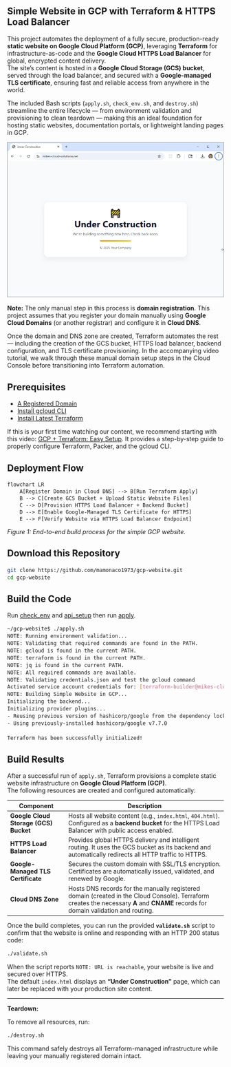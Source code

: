 ## Simple Website in GCP with Terraform & HTTPS Load Balancer

This project automates the deployment of a fully secure, production-ready **static website on Google Cloud Platform (GCP)**, leveraging **Terraform** for infrastructure-as-code and the **Google Cloud HTTPS Load Balancer** for global, encrypted content delivery.  
The site’s content is hosted in a **Google Cloud Storage (GCS) bucket**, served through the load balancer, and secured with a **Google-managed TLS certificate**, ensuring fast and reliable access from anywhere in the world.

The included Bash scripts (`apply.sh`, `check_env.sh`, and `destroy.sh`) streamline the entire lifecycle — from environment validation and provisioning to clean teardown — making this an ideal foundation for hosting static websites, documentation portals, or lightweight landing pages in GCP.

![website](website.png)

**Note:** The only manual step in this process is **domain registration**. This project assumes that you register your domain manually using **Google Cloud Domains** (or another registrar) and configure it in **Cloud DNS**. 

Once the domain and DNS zone are created, Terraform automates the rest — including the creation of the GCS bucket, HTTPS load balancer, backend configuration, and TLS certificate provisioning. In the accompanying video tutorial, we walk through these manual domain setup steps in the Cloud Console before transitioning into Terraform automation.


## Prerequisites

* [A Registered Domain](https://cloud.google.com/domains/docs/register-domain)
* [Install gcloud CLI](https://cloud.google.com/sdk/docs/install) 
* [Install Latest Terraform](https://developer.hashicorp.com/terraform/install)

If this is your first time watching our content, we recommend starting with this video: [GCP + Terraform: Easy Setup](https://youtu.be/3spJpYX4f7I). It provides a step-by-step guide to properly configure Terraform, Packer, and the gcloud CLI.

## Deployment Flow

```mermaid
flowchart LR
    A[Register Domain in Cloud DNS] --> B[Run Terraform Apply]
    B --> C[Create GCS Bucket + Upload Static Website Files]
    C --> D[Provision HTTPS Load Balancer + Backend Bucket]
    D --> E[Enable Google-Managed TLS Certificate for HTTPS]
    E --> F[Verify Website via HTTPS Load Balancer Endpoint]
```

*Figure 1: End-to-end build process for the simple GCP website.*

## Download this Repository

```bash
git clone https://github.com/mamonaco1973/gcp-website.git
cd gcp-website
```

## Build the Code

Run [check_env](check_env.sh) and [api_setup](api_setup.sh) then run [apply](apply.sh).

```bash
~/gcp-website$ ./apply.sh
NOTE: Running environment validation...
NOTE: Validating that required commands are found in the PATH.
NOTE: gcloud is found in the current PATH.
NOTE: terraform is found in the current PATH.
NOTE: jq is found in the current PATH.
NOTE: All required commands are available.
NOTE: Validating credentials.json and test the gcloud command
Activated service account credentials for: [terraform-builder@mikes-cloud-solutions.iam.gserviceaccount.com]
NOTE: Building Simple Website in GCP...
Initializing the backend...
Initializing provider plugins...
- Reusing previous version of hashicorp/google from the dependency lock file
- Using previously-installed hashicorp/google v7.7.0

Terraform has been successfully initialized!
```

## Build Results

After a successful run of `apply.sh`, Terraform provisions a complete static website infrastructure on **Google Cloud Platform (GCP)**.  
The following resources are created and configured automatically:

| Component | Description |
|------------|--------------|
| **Google Cloud Storage (GCS) Bucket** | Hosts all website content (e.g., `index.html`, `404.html`). Configured as a **backend bucket** for the HTTPS Load Balancer with public access enabled. |
| **HTTPS Load Balancer** | Provides global HTTPS delivery and intelligent routing. It uses the GCS bucket as its backend and automatically redirects all HTTP traffic to HTTPS. |
| **Google-Managed TLS Certificate** | Secures the custom domain with SSL/TLS encryption. Certificates are automatically issued, validated, and renewed by Google. |
| **Cloud DNS Zone** | Hosts DNS records for the manually registered domain (created in the Cloud Console). Terraform creates the necessary **A** and **CNAME** records for domain validation and routing. |

Once the build completes, you can run the provided **`validate.sh`** script to confirm that the website is online and responding with an HTTP 200 status code:

```bash
./validate.sh
```

When the script reports `NOTE: URL is reachable`, your website is live and secured over HTTPS.  
The default `index.html` displays an **“Under Construction”** page, which can later be replaced with your production site content.

---

**Teardown:**

To remove all resources, run:

```bash
./destroy.sh
```

This command safely destroys all Terraform-managed infrastructure while leaving your manually registered domain intact.
